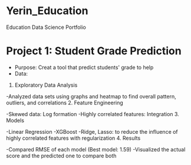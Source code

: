 # Yerin_Education
Education Data Science Portfolio

# Project 1: Student Grade Prediction
* Purpose: Creat a tool that predict students' grade to help 
* Data: 
1. Exploratory Data Analysis

  -Analyzed data sets using graphs and heatmap to find overall pattern, outliers, and correlations
2. Feature Engineering

  -Skewed data: Log formation
  -Highly correlated features: Integration
3. Models

  -Linear Regression
  -XGBoost
  -Ridge, Lasso: to reduce the influence of highly correlated features with regularization
4. Results

  -Compared RMSE of each model (Best model: 1.59)
  -Visualized the actual score and the predicted one to compare both
